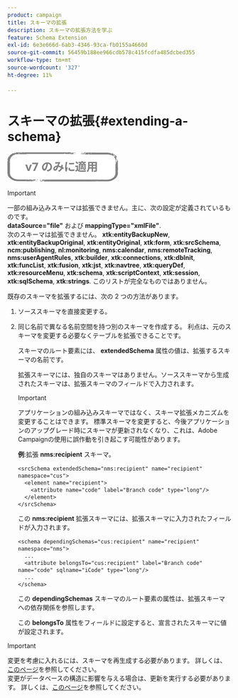 ```yaml
---
product: campaign
title: スキーマの拡張
description: スキーマの拡張方法を学ぶ
feature: Schema Extension
exl-id: 6e3e666d-6ab3-4346-93ca-fb0155a4660d
source-git-commit: 56459b188ee966cdb578c415fcdfa485dcbed355
workflow-type: tm+mt
source-wordcount: '327'
ht-degree: 11%

---
```


# スキーマの拡張{#extending-a-schema}

![](../../assets/v7-only.svg)

>[!IMPORTANT]
>
>一部の組み込みスキーマは拡張できません。主に、次の設定が定義されているものです。\
>**dataSource=&quot;file&quot;** および **mappingType=&quot;xmlFile&quot;**.\
>次のスキーマは拡張できません。 **xtk:entityBackupNew**, **xtk:entityBackupOriginal**, **xtk:entityOriginal**, **xtk:form**, **xtk:srcSchema**, **ncm:publishing**, **nl:monitoring**, **nms:calendar**, **nms:remoteTracking**, **nms:userAgentRules**, **xtk:builder**, **xtk:connections**, **xtk:dbInit**, **xtk:funcList**, **xtk:fusion**, **xtk:jst**, **xtk:navtree**, **xtk:queryDef**, **xtk:resourceMenu**, **xtk:schema**, **xtk:scriptContext**, **xtk:session**, **xtk:sqlSchema**, **xtk:strings**.
>このリストが完全なものではありません。

既存のスキーマを拡張するには、次の 2 つの方法があります。

1. ソーススキーマを直接変更する。
1. 同じ名前で異なる名前空間を持つ別のスキーマを作成する。 利点は、元のスキーマを変更する必要なくテーブルを拡張できることです。

   スキーマのルート要素には、 **extendedSchema** 属性の値は、拡張するスキーマの名前です。

   拡張スキーマには、独自のスキーマはありません。ソーススキーマから生成されたスキーマは、拡張スキーマのフィールドで入力されます。

   >[!IMPORTANT]
   >
   >アプリケーションの組み込みスキーマではなく、スキーマ拡張メカニズムを変更することはできます。 標準スキーマを変更すると、今後アプリケーションのアップグレード時にスキーマが更新されなくなり、これは、Adobe Campaignの使用に誤作動を引き起こす可能性があります。

   **例**:拡張 **nms:recipient** スキーマ。

   ```
   <srcSchema extendedSchema="nms:recipient" name="recipient" namespace="cus">
     <element name="recipient">
       <attribute name="code" label="Branch code" type="long"/>
     </element>
   </srcSchema>
   ```

   この **nms:recipient** 拡張スキーマには、拡張スキーマに入力されたフィールドが入力されます。

   ```
   <schema dependingSchemas="cus:recipient" name="recipient" namespace="nms">
     ...
     <attribute belongsTo="cus:recipient" label="Branch code" name="code" sqlname="iCode" type="long"/>
     ...
   </schema>
   ```

   この **dependingSchemas** スキーマのルート要素の属性は、拡張スキーマへの依存関係を参照します。

   この **belongsTo** 属性をフィールドに設定すると、宣言されたスキーマに値が設定されます。

>[!IMPORTANT]
>
>変更を考慮に入れるには、スキーマを再生成する必要があります。 詳しくは、[このページ](../../configuration/using/regenerating-schemas.md)を参照してください。\
>変更がデータベースの構造に影響を与える場合は、更新を実行する必要があります。 詳しくは、[このページ](../../configuration/using/updating-the-database-structure.md)を参照してください。
